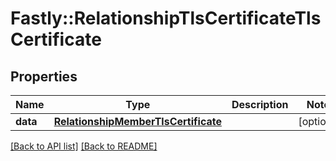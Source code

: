# Fastly::RelationshipTlsCertificateTlsCertificate

## Properties

| Name | Type | Description | Notes |
| ---- | ---- | ----------- | ----- |
| **data** | [**RelationshipMemberTlsCertificate**](RelationshipMemberTlsCertificate.md) |  | [optional] |

[[Back to API list]](../../README.md#endpoints) [[Back to README]](../../README.md)

